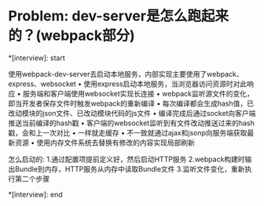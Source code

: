 # Problem: dev-server是怎么跑起来的？(webpack部分)

*[interview]: start

使用webpack-dev-server去启动本地服务，内部实现主要使用了webpack、express、websocket
• 使用express启动本地服务，当浏览器访问资源时对此响应
• 服务端和客户端使用websocket实现长连接
• webpack监听源文件的变化，即当开发者保存文件时触发webpack的重新编译
• 每次编译都会生成hash值，已改动模块的json文件、已改动模块代码的js文件
• 编译完成后通过socket向客户端推送当前编译的hash戳
• 客户端的websocket监听到有文件改动推送过来的hash戳，会和上一次对比
• 一样就走缓存
• 不一致就通过ajax和jsonp向服务端获取最新资源
• 使用内存文件系统去替换有修改的内容实现局部刷新

怎么启动的:
1.通过配置项提前定义好，然后启动HTTP服务
2.webpack构建时输出Bundle到内存，HTTP服务从内存中读取Bundle文件
3.监听文件变化，重新执行第二个步骤

*[interview]: end
